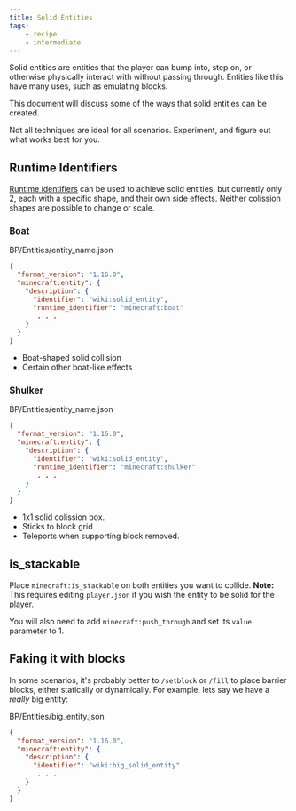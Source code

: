 ```yaml
---
title: Solid Entities
tags:
    - recipe
    - intermediate
---
```


Solid entities are entities that the player can bump into, step on, or otherwise physically interact with without passing through. Entities like this have many uses, such as emulating blocks.

This document will discuss some of the ways that solid entities can be created.

Not all techniques are ideal for all scenarios. Experiment, and figure out what works best for you.


## Runtime Identifiers

[Runtime identifiers](/entities/runtime-identifier) can be used to achieve solid entities, but currently only 2, each with a specific shape, and their own side effects. Neither colission shapes are possible to change or scale.


### Boat

<CodeHeader>BP/Entities/entity_name.json</CodeHeader>
```json
{
  "format_version": "1.16.0",
  "minecraft:entity": {
    "description": {
      "identifier": "wiki:solid_entity",
      "runtime_identifier": "minecraft:boat"
       . . .
    }
  }
}  
```

-   Boat-shaped solid collision
-   Certain other boat-like effects


### Shulker

<CodeHeader>BP/Entities/entity_name.json</CodeHeader>
```json
{
  "format_version": "1.16.0",
  "minecraft:entity": {
    "description": {
      "identifier": "wiki:solid_entity",
      "runtime_identifier": "minecraft:shulker"
       . . .
    }
  }
}  
```

-   1x1 solid colission box.
-   Sticks to block grid
-   Teleports when supporting block removed.


## is_stackable

Place `minecraft:is_stackable` on both entities you want to collide. **Note:** This requires editing `player.json` if you wish the entity to be solid for the player.

You will also need to add `minecraft:push_through` and set its `value` parameter to 1.

## Faking it with blocks

In some scenarios, it's probably better to `/setblock` or `/fill` to place barrier blocks, either statically or dynamically. For example, lets say we have a *really* big entity:

<CodeHeader>BP/Entities/big_entity.json</CodeHeader>
```json
{
  "format_version": "1.16.0",
  "minecraft:entity": {
    "description": {
      "identifier": "wiki:big_solid_entity"
       . . .
    }
  }
}  
```
